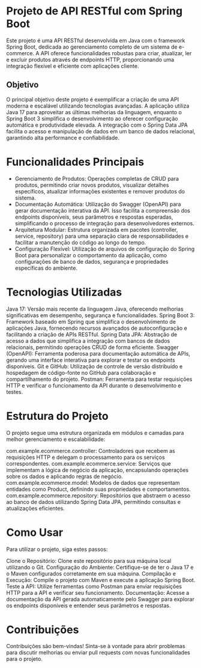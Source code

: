 

# Projeto de API RESTful com Spring Boot
Este projeto é uma API RESTful desenvolvida em Java com o framework Spring Boot, dedicada ao gerenciamento completo de um sistema de e-commerce. A API oferece funcionalidades robustas para criar, atualizar, ler e excluir produtos através de endpoints HTTP, proporcionando uma integração flexível e eficiente com aplicações cliente.

##  Objetivo
O principal objetivo deste projeto é exemplificar a criação de uma API moderna e escalável utilizando tecnologias avançadas. A aplicação utiliza Java 17 para aproveitar as últimas melhorias da linguagem, enquanto o Spring Boot 3 simplifica o desenvolvimento ao oferecer configuração automática e produtividade elevada. A integração com o Spring Data JPA facilita o acesso e manipulação de dados em um banco de dados relacional, garantindo alta performance e confiabilidade.

# Funcionalidades Principais
+ Gerenciamento de Produtos: Operações completas de CRUD para produtos, permitindo criar novos produtos, visualizar detalhes específicos, atualizar informações existentes e remover produtos do sistema.
+ Documentação Automática: Utilização do Swagger (OpenAPI) para gerar documentação interativa da API. Isso facilita a compreensão dos endpoints disponíveis, seus parâmetros e respostas esperadas, simplificando o processo de integração para desenvolvedores externos.
+ Arquitetura Modular: Estrutura organizada em pacotes (controller, service, repository) para uma separação clara de responsabilidades e facilitar a manutenção do código ao longo do tempo.
+ Configuração Flexível: Utilização de arquivos de configuração do Spring Boot para personalizar o comportamento da aplicação, como configurações de banco de dados, segurança e propriedades específicas do ambiente.

# Tecnologias Utilizadas
Java 17: Versão mais recente da linguagem Java, oferecendo melhorias significativas em desempenho, segurança e funcionalidades.
Spring Boot 3: Framework baseado em Spring que simplifica o desenvolvimento de aplicações Java, fornecendo recursos avançados de autoconfiguração e facilitando a criação de APIs RESTful.
Spring Data JPA: Abstração de acesso a dados que simplifica a integração com bancos de dados relacionais, permitindo operações CRUD de forma eficiente.
Swagger (OpenAPI): Ferramenta poderosa para documentação automática de APIs, gerando uma interface interativa para explorar e testar os endpoints disponíveis.
Git e GitHub: Utilização de controle de versão distribuído e hospedagem de código-fonte no GitHub para colaboração e compartilhamento do projeto.
Postman: Ferramenta para testar requisições HTTP e verificar o funcionamento da API durante o desenvolvimento e testes.

# Estrutura do Projeto
O projeto segue uma estrutura organizada em módulos e camadas para melhor gerenciamento e escalabilidade:

com.example.ecommerce.controller: Controladores que recebem as requisições HTTP e delegam o processamento para os serviços correspondentes.
com.example.ecommerce.service: Serviços que implementam a lógica de negócio da aplicação, encapsulando operações sobre os dados e aplicando regras de negócio.
com.example.ecommerce.model: Modelos de dados que representam entidades como Product, definindo suas propriedades e comportamentos.
com.example.ecommerce.repository: Repositórios que abstraem o acesso ao banco de dados utilizando Spring Data JPA, permitindo consultas e atualizações eficientes.

# Como Usar
Para utilizar o projeto, siga estes passos:

Clone o Repositório: Clone este repositório para sua máquina local utilizando o Git.
Configuração do Ambiente: Certifique-se de ter o Java 17 e o Maven configurados corretamente em sua máquina.
Compilação e Execução: Compile o projeto com Maven e execute a aplicação Spring Boot.
Teste a API: Utilize ferramentas como Postman para enviar requisições HTTP para a API e verificar seu funcionamento.
Documentação: Acesse a documentação da API gerada automaticamente pelo Swagger para explorar os endpoints disponíveis e entender seus parâmetros e respostas.

# Contribuições
Contribuições são bem-vindas! Sinta-se à vontade para abrir problemas para discutir melhorias ou enviar pull requests com novas funcionalidades para o projeto.
